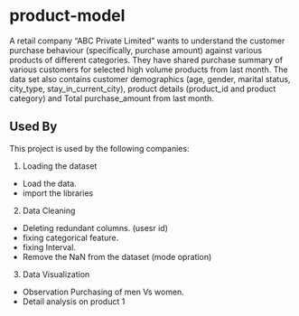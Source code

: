 # product-model
A retail company “ABC Private Limited” wants to understand the customer purchase behaviour (specifically, purchase amount) against various products of different categories. They have shared purchase summary of various customers for selected high volume products from last month. The data set also contains customer demographics (age, gender, marital status, city_type, stay_in_current_city), product details (product_id and product category) and Total purchase_amount from last month.

## Used By

This project is used by the following companies:


1. Loading the dataset
*  Load the data.
* import the libraries


2.  Data Cleaning
*  Deleting redundant columns. (usesr id)
* fixing categorical feature.
* fixing Interval.
* Remove the NaN from the dataset  (mode opration)





3. Data Visualization
*  Observation Purchasing of men Vs women.
*  Detail analysis on product 1


